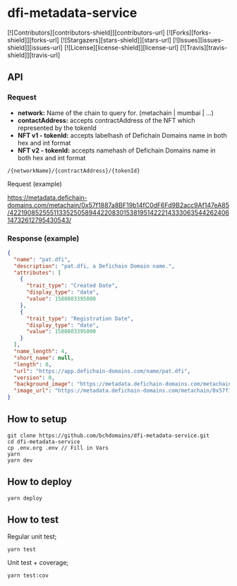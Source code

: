 # dfi-metadata-service

[![Contributors][contributors-shield]][contributors-url]
[![Forks][forks-shield]][forks-url]
[![Stargazers][stars-shield]][stars-url]
[![Issues][issues-shield]][issues-url]
[![License][license-shield]][license-url]
[![Travis][travis-shield]][travis-url]

## API

### Request

- **network:** Name of the chain to query for. (metachain | mumbai | ...)
- **contactAddress:** accepts contractAddress of the NFT which represented by the tokenId
- **NFT v1 - tokenId:** accepts labelhash of Defichain Domains name in both hex and int format
- **NFT v2 - tokenId:** accepts namehash of Defichain Domains name in both hex and int format

```
/{networkName}/{contractAddress}/{tokenId}
```

Request (example)

https://metadata.defichain-domains.com/metachain/0x57f1887a8BF19b14fC0dF6Fd9B2acc9Af147eA85/42219085255511335250589442208301538195142221433306354426240614732612795430543/

### Response (example)

```json
{
  "name": "pat.dfi",
  "description": "pat.dfi, a Defichain Domain name.",
  "attributes": [
    {
      "trait_type": "Created Date",
      "display_type": "date",
      "value": 1580803395000
    },
    {
      "trait_type": "Registration Date",
      "display_type": "date",
      "value": 1580803395000
    }
  ],
  "name_length": 4,
  "short_name": null,
  "length": 0,
  "url": "https://app.defichain-domains.com/name/pat.dfi",
  "version": 0,
  "background_image": "https://metadata.defichain-domains.com/metachain/avatar/pat.dfi",
  "image_url": "https://metadata.defichain-domains.com/metachain/0x57f1887a8BF19b14fC0dF6Fd9B2acc9Af147eA85/0x5d5727cb0fb76e4944eafb88ec9a3cf0b3c9025a4b2f947729137c5d7f84f68f/image"
}
```

## How to setup

```
git clone https://github.com/bchdomains/dfi-metadata-service.git
cd dfi-metadata-service
cp .env.org .env // Fill in Vars
yarn
yarn dev
```

## How to deploy

```
yarn deploy
```

## How to test

Regular unit test;

```
yarn test
```

Unit test + coverage;

```
yarn test:cov
```
